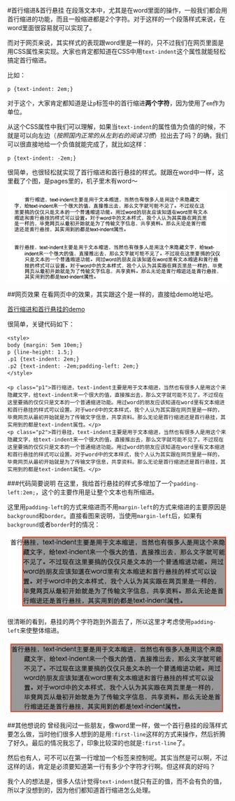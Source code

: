 #首行缩进&首行悬挂
在段落文本中，尤其是在word里面的操作，一般我们都会用首行缩进的功能，而且一般缩进都是2个字符。对于这样的一个段落样式来说，在word里面很容易就可以实现了。

而对于网页来说，其实样式的表现跟word里是一样的，只不过我们在网页里面是用CSS属性来实现。大家也肯定都知道在CSS中用`text-indent`这个属性就能轻松搞定首行缩进。

比如：

	p {text-indent: 2em;}
	
对于这个，大家肯定都知道是让`p`标签中的首行缩进**两个字符**，因为使用了`em`作为单位。

从这个CSS属性中我们可以理解，如果当`text-indent`的属性值为负值的时候，不就是可以向左边（*按照国内正常的从左到右的阅读习惯*）拉出去了吗？的确，我们可以很直接地给一个负值就能完成了，就比如这样：

	p {text-indent: -2em;}
	
很简单，也很轻松就实现了首行缩进和首行悬挂的样式。就跟在word中一样，这里截了个图，是pages里的，机子里木有word～

![首行缩进和首行悬挂](../img/text/text-indent1.png)

##网页效果
在看网页中的效果，其实跟这个是一样的，直接给demo地址吧。

[首行缩进和首行悬挂的demo](http://linxz.github.io/CSS_Skills/demo/text/text-indent.html)

很简单，关键代码如下：

	<style>
	body {margin: 5em 10em;}
	p {line-height: 1.5;}
	.p1 {text-indent: 2em;}
	.p2 {text-indent: -2em;padding-left: 2em;}
	</style>
	
	<p class="p1">首行缩进，text-indent主要是用于文本缩进，当然也有很多人是用这个来隐藏文字，给text-indent来一个很大的值，直接推出去，那么文字就可能不见了。不过现在这里要搞的仅仅只是文本的一个普通缩进功能。用过word的朋友应该知道在word里有文本缩进和首行悬挂的样式可以设置。对于word中的文本样式，我个人认为其实跟在网页里是一样的，毕竟网页从最初开始就是为了传输文字信息，共享资料。那么无论是首行缩进还是首行悬挂，其实用到的都是text-indent属性。</p>
	<p class="p2">首行悬挂，text-indent主要是用于文本缩进，当然也有很多人是用这个来隐藏文字，给text-indent来一个很大的值，直接推出去，那么文字就可能不见了。不过现在这里要搞的仅仅只是文本的一个普通缩进功能。用过word的朋友应该知道在word里有文本缩进和首行悬挂的样式可以设置。对于word中的文本样式，我个人认为其实跟在网页里是一样的，毕竟网页从最初开始就是为了传输文字信息，共享资料。那么无论是首行缩进还是首行悬挂，其实用到的都是text-indent属性。</p>

###代码简要说明
在这里，我给首行悬挂的样式多增加了一个`padding-left:2em;`，这个的主要作用是让整个文本也有所缩进。

这里用`padding-left`的方式来缩进而不用`margin-left`的方式来缩进的主要原因是`background`和`border`。直接看图来说明，当使用`margin-left`后，如果有`background`或者`border`时的情况：

![当使用了margin-left时的情况](../img/text/text-indent2.png)

很清晰的看到，悬挂的两个字符跑到外面去了，所以这里才考虑使用`padding-left`来使整体缩进。

![当是该用padding-left时的情况](../img/text/text-indent3.png)

##其他想说的
曾经我问过一些朋友，像word里一样，做一个首行悬挂的段落样式要怎么做，当时他们很多人想到的是用`:first-line`这样的方式来操作，然后折腾了好久。最后的情况我忘了，印象比较深的也就是`:first-line`了。

然后也有人，可不可以在第一行增加一个标签来控制呢。其实当然是可以啊，不过这样的话，肯定是必须要知道第一行有多少个字符才行啊。但这样真的好吗？

我个人的想法是，很多人估计觉得`text-indent`就只有正的值，而不会有负的值，所以才没想到的，因为他们都知道首行缩进怎么处理。
